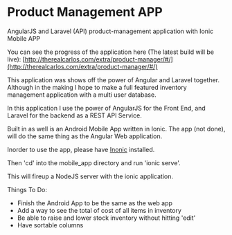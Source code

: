 # Product Management APP
AngularJS and Laravel (API) product-management application with Ionic Mobile APP

You can see the progress of the application here (The latest build will be live): [http://therealcarlos.com/extra/product-manager/#/](http://therealcarlos.com/extra/product-manager/#/)

This application was shows off the power of Angular and Laravel together. Although in the making I hope to make a full featured inventory management application with a multi user database. 

In this application I use the power of AngularJS for the Front End, and Laravel for the backend as a REST API Service. 

Built in as well is an Android Mobile App written in Ionic. The app (not done), will do the same thing as the Angular Web application. 

Inorder to use the app, please have [Inonic](http://ionicframework.com/ "Ionic") installed. 

Then 'cd' into the mobile_app directory and run 'ionic serve'. 

This will fireup a NodeJS server with the ionic application. 


Things To Do:
- Finish the Android App to be the same as the web app
- Add a way to see the total of cost of all items in inventory
- Be able to raise and lower stock inventory without hitting 'edit'
- Have sortable columns 
